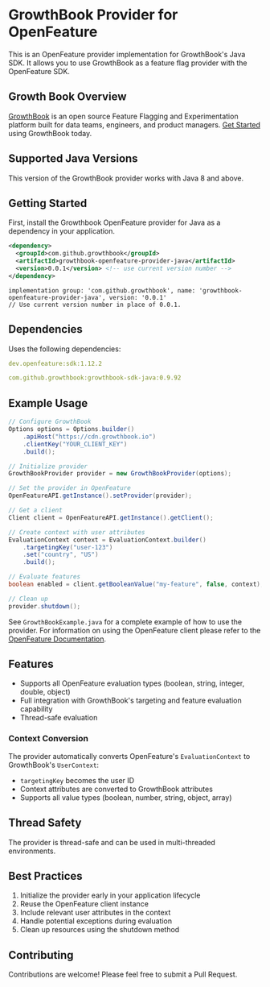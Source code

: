 # GrowthBook Provider for OpenFeature

This is an OpenFeature provider implementation for GrowthBook's Java SDK. It allows you to use GrowthBook as a feature flag provider with the OpenFeature SDK.

## Growth Book Overview
[GrowthBook](https://www.growthbook.io) is an open source Feature Flagging and Experimentation platform built for data teams, engineers, and product managers. [Get Started](https://www.growthbook.io/get-started) using GrowthBook today. 

## Supported Java Versions
This version of the GrowthBook provider works with Java 8 and above.

## Getting Started

First, install the Growthbook OpenFeature provider for Java as a dependency in your application.

```xml
<dependency>
  <groupId>com.github.growthbook</groupId>
  <artifactId>growthbook-openfeature-provider-java</artifactId>
  <version>0.0.1</version> <!-- use current version number -->
</dependency>
```

```
implementation group: 'com.github.growthbook', name: 'growthbook-openfeature-provider-java', version: '0.0.1'
// Use current version number in place of 0.0.1.
```

## Dependencies
Uses the following dependencies:

```yaml
dev.openfeature:sdk:1.12.2

com.github.growthbook:growthbook-sdk-java:0.9.92
```

## Example Usage

```java
// Configure GrowthBook
Options options = Options.builder()
    .apiHost("https://cdn.growthbook.io")
    .clientKey("YOUR_CLIENT_KEY")
    .build();

// Initialize provider
GrowthBookProvider provider = new GrowthBookProvider(options);

// Set the provider in OpenFeature
OpenFeatureAPI.getInstance().setProvider(provider);

// Get a client
Client client = OpenFeatureAPI.getInstance().getClient();

// Create context with user attributes
EvaluationContext context = EvaluationContext.builder()
    .targetingKey("user-123")
    .set("country", "US")
    .build();

// Evaluate features
boolean enabled = client.getBooleanValue("my-feature", false, context);

// Clean up
provider.shutdown();

```

See `GrowthBookExample.java` for a complete example of how to use the provider. For information on using the OpenFeature client please refer to the [OpenFeature Documentation](https://openfeature.dev/docs/reference/concepts/evaluation-api/).

## Features

- Supports all OpenFeature evaluation types (boolean, string, integer, double, object)
- Full integration with GrowthBook's targeting and feature evaluation capability
- Thread-safe evaluation

### Context Conversion

The provider automatically converts OpenFeature's `EvaluationContext` to GrowthBook's `UserContext`:

- `targetingKey` becomes the user ID
- Context attributes are converted to GrowthBook attributes
- Supports all value types (boolean, number, string, object, array)

## Thread Safety

The provider is thread-safe and can be used in multi-threaded environments.

## Best Practices

1. Initialize the provider early in your application lifecycle
2. Reuse the OpenFeature client instance
3. Include relevant user attributes in the context
4. Handle potential exceptions during evaluation
5. Clean up resources using the shutdown method

## Contributing

Contributions are welcome! Please feel free to submit a Pull Request.